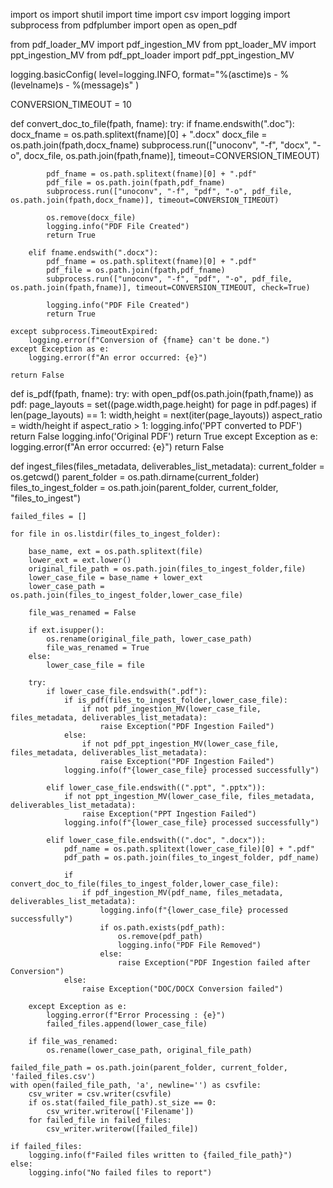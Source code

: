 import os
import shutil
import time
import csv
import logging
import subprocess
from pdfplumber import open as open_pdf

from pdf_loader_MV import pdf_ingestion_MV
from ppt_loader_MV import ppt_ingestion_MV
from pdf_ppt_loader import pdf_ppt_ingestion_MV

logging.basicConfig(
    level=logging.INFO, format="%(asctime)s - %(levelname)s - %(message)s"
)

CONVERSION_TIMEOUT = 10

def convert_doc_to_file(fpath, fname):
    try:
        if fname.endswith(".doc"):
            docx_fname = os.path.splitext(fname)[0] + ".docx"
            docx_file = os.path.join(fpath,docx_fname)
            subprocess.run(["unoconv", "-f", "docx", "-o", docx_file, os.path.join(fpath,fname)], timeout=CONVERSION_TIMEOUT)

            pdf_fname = os.path.splitext(fname)[0] + ".pdf"
            pdf_file = os.path.join(fpath,pdf_fname)
            subprocess.run(["unoconv", "-f", "pdf", "-o", pdf_file, os.path.join(fpath,docx_fname)], timeout=CONVERSION_TIMEOUT)

            os.remove(docx_file)
            logging.info("PDF File Created")
            return True

        elif fname.endswith(".docx"):
            pdf_fname = os.path.splitext(fname)[0] + ".pdf"
            pdf_file = os.path.join(fpath,pdf_fname)
            subprocess.run(["unoconv", "-f", "pdf", "-o", pdf_file, os.path.join(fpath,fname)], timeout=CONVERSION_TIMEOUT, check=True)

            logging.info("PDF File Created")
            return True
    
    except subprocess.TimeoutExpired:
        logging.error(f"Conversion of {fname} can't be done.")
    except Exception as e:
        logging.error(f"An error occurred: {e}")

    return False

def is_pdf(fpath, fname):
    try:
        with open_pdf(os.path.join(fpath,fname)) as pdf:
            page_layouts = set((page.width,page.height) for page in pdf.pages)
            if len(page_layouts) == 1:
                width,height = next(iter(page_layouts))
                aspect_ratio = width/height
                if aspect_ratio > 1:
                    logging.info('PPT converted to PDF')
                    return False
        logging.info('Original PDF')
        return True
    except Exception as e:
        logging.error(f"An error occurred: {e}")
        return False


def ingest_files(files_metadata, deliverables_list_metadata):
    current_folder = os.getcwd()
    parent_folder = os.path.dirname(current_folder)
    files_to_ingest_folder = os.path.join(parent_folder, current_folder, "files_to_ingest")

    failed_files = []

    for file in os.listdir(files_to_ingest_folder):

        base_name, ext = os.path.splitext(file)
        lower_ext = ext.lower()
        original_file_path = os.path.join(files_to_ingest_folder,file)
        lower_case_file = base_name + lower_ext
        lower_case_path = os.path.join(files_to_ingest_folder,lower_case_file)

        file_was_renamed = False

        if ext.isupper():
            os.rename(original_file_path, lower_case_path)
            file_was_renamed = True
        else:
            lower_case_file = file

        try:
            if lower_case_file.endswith(".pdf"):
                if is_pdf(files_to_ingest_folder,lower_case_file):
                    if not pdf_ingestion_MV(lower_case_file, files_metadata, deliverables_list_metadata):
                        raise Exception("PDF Ingestion Failed")
                else:
                    if not pdf_ppt_ingestion_MV(lower_case_file, files_metadata, deliverables_list_metadata):
                        raise Exception("PDF Ingestion Failed")
                logging.info(f"{lower_case_file} processed successfully")

            elif lower_case_file.endswith((".ppt", ".pptx")):
                if not ppt_ingestion_MV(lower_case_file, files_metadata, deliverables_list_metadata):
                    raise Exception("PPT Ingestion Failed")
                logging.info(f"{lower_case_file} processed successfully")

            elif lower_case_file.endswith((".doc", ".docx")):
                pdf_name = os.path.splitext(lower_case_file)[0] + ".pdf"
                pdf_path = os.path.join(files_to_ingest_folder, pdf_name)

                if convert_doc_to_file(files_to_ingest_folder,lower_case_file):
                    if pdf_ingestion_MV(pdf_name, files_metadata, deliverables_list_metadata):
                        logging.info(f"{lower_case_file} processed successfully")
                        if os.path.exists(pdf_path):
                            os.remove(pdf_path)
                            logging.info("PDF File Removed")
                        else:
                            raise Exception("PDF Ingestion failed after Conversion")
                else:
                    raise Exception("DOC/DOCX Conversion failed")

        except Exception as e:
            logging.error(f"Error Processing : {e}")
            failed_files.append(lower_case_file)

        if file_was_renamed:
            os.rename(lower_case_path, original_file_path)

    failed_file_path = os.path.join(parent_folder, current_folder, 'failed_files.csv')
    with open(failed_file_path, 'a', newline='') as csvfile:
        csv_writer = csv.writer(csvfile)
        if os.stat(failed_file_path).st_size == 0:
            csv_writer.writerow(['Filename'])
        for failed_file in failed_files:
            csv_writer.writerow([failed_file])

    if failed_files:
        logging.info(f"Failed files written to {failed_file_path}")
    else:
        logging.info("No failed files to report")

